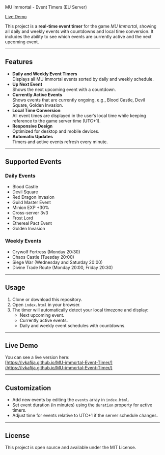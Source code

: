 MU Immortal - Event Timers (EU Server)

[Live Demo](https://lvkafija.github.io/MU-immortal-Event-Timer/)

This project is a **real-time event timer** for the game *MU Immortal*, showing all daily and weekly events with countdowns and local time conversion. It includes the ability to see which events are currently active and the next upcoming event.

---

## Features

- **Daily and Weekly Event Timers**  
  Displays all MU Immortal events sorted by daily and weekly schedule.  
- **Up Next Event**  
  Shows the next upcoming event with a countdown.  
- **Currently Active Events**  
  Shows events that are currently ongoing, e.g., Blood Castle, Devil Square, Golden Invasion.  
- **Local Time Conversion**  
  All event times are displayed in the user’s local time while keeping reference to the game server time (UTC+1).  
- **Responsive Design**  
  Optimized for desktop and mobile devices.  
- **Automatic Updates**  
  Timers and active events refresh every minute.

---

## Supported Events

### Daily Events

- Blood Castle
- Devil Square
- Red Dragon Invasion
- Guild Master Event
- Minion EXP +30%
- Cross-server 3v3
- Frost Lord
- Ethereal Pact Event
- Golden Invasion

### Weekly Events

- Crywolf Fortress (Monday 20:30)
- Chaos Castle (Tuesday 20:00)
- Siege War (Wednesday and Saturday 20:00)
- Divine Trade Route (Monday 20:00, Friday 20:30)

---

## Usage

1. Clone or download this repository.
2. Open `index.html` in your browser.
3. The timer will automatically detect your local timezone and display:
   - Next upcoming event.
   - Currently active events.
   - Daily and weekly event schedules with countdowns.

---

## Live Demo

You can see a live version here:  
[https://lvkafija.github.io/MU-immortal-Event-Timer/](https://lvkafija.github.io/MU-immortal-Event-Timer/)

---

## Customization

- Add new events by editing the `events` array in `index.html`.
- Set event duration (in minutes) using the `duration` property for active timers.
- Adjust time for events relative to UTC+1 if the server schedule changes.

---

## License

This project is open source and available under the MIT License.
